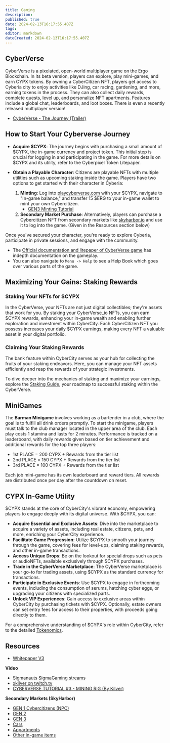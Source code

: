 ```yaml
---
title: Gaming
description: 
published: true
date: 2024-02-13T16:17:55.407Z
tags: 
editor: markdown
dateCreated: 2024-02-13T16:17:55.407Z
---
```


## CyberVerse

CyberVerse is a pixelated, open-world multiplayer game on the Ergo Blockchain. In its beta version, players can explore, play mini-games, and earn CYPX tokens. By owning a CyberCitizen NFT, players get access to Cyberia city to enjoy activities like DJing, car racing, gardening, and more, earning tokens in the process. They can also collect daily rewards, complete quests, level up, and personalize NFT apartments. Features include a global chat, leaderboards, and loot boxes. There is even a recently released multiplayer version!

- [CyberVerse - The Journey (Trailer)](https://www.youtube.com/watch?v=SZh_vjE96ZU)


## How to Start Your Cyberverse Journey



- **Acquire $CYPX**: The journey begins with purchasing a small amount of $CYPX, the in-game currency and project token. This initial step is crucial for logging in and participating in the game. For more details on $CYPX and its utility, refer to the Cyberpixel Token Litepaper.

- **Obtain a Playable Character**: Citizens are playable NFTs with multiple utilities such as upcoming staking inside the game.  Players have two options to get started with their character in Cyberia:
   1. **Minting**: Log into [playcyberverse.com](http://playcyberverse.com) with your $CYPX, navigate to "In-game balance," and transfer 15 $ERG to your in-game wallet to mint your own Cybercitizen.
   		- [GEN3 Minting Tutorial](https://www.youtube.com/watch?v=GkWRoBSjFt0)
   2. **Secondary Market Purchase**: Alternatively, players can purchase a Cybercitizen NFT from secondary markets like [skyharbor.io](http://skyharbor.io) and use it to log into the game. (Given in the Resources section below) 

Once you've secured your character, you're ready to explore Cyberia, participate in private sessions, and engage with the community.

- The [Official documentation and litepaper of CyberVerse game](https://docs.cyberversegame.io/cyberverse-litepaper/) has indepth documentation on the gameplay. 
- You can also navigate to `Menu -> Help` to see a Help Book which goes over various parts of the game. 


## Maximizing Your Gains: Staking Rewards

### Staking Your NFTs for $CYPX

In the CyberVerse, your NFTs are not just digital collectibles; they're assets that work for you. By staking your CyberVerse_io NFTs, you can earn $CYPX rewards, enhancing your in-game wealth and enabling further exploration and investment within CyberCity. Each CyberCitizen NFT you possess increases your daily $CYPX earnings, making every NFT a valuable asset in your digital portfolio.

### Claiming Your Staking Rewards

The bank feature within CyberCity serves as your hub for collecting the fruits of your staking endeavors. Here, you can manage your NFT assets efficiently and reap the rewards of your strategic investments.

To dive deeper into the mechanics of staking and maximize your earnings, explore the [Staking Guide](https://docs.cyberversegame.io/cyberverse-whitepaper/cyberverse-guide/bank), your roadmap to successful staking within the CyberVerse.



## MiniGames

The **Barman Minigame** involves working as a bartender in a club, where the goal is to fulfill all drink orders promptly. To start the minigame, players must talk to the club manager located in the upper area of the club. Each play costs 1 stamina and lasts for 2 minutes. Performance is tracked on a leaderboard, with daily rewards given based on tier achievement and additional rewards for the top three players: 

- 1st PLACE = 200 CYPX + Rewards from the tier list
- 2nd PLACE = 150 CYPX + Rewards from the tier list
- 3rd PLACE = 100 CYPX + Rewards from the tier list


Each job mini-game has its own leaderboard and reward tiers. All rewards are distributed once per day after the countdown on reset.


## CYPX In-Game Utility


$CYPX stands at the core of CyberCity's vibrant economy, empowering players to engage deeply with its digital universe. With $CYPX, you can:

- **Acquire Essential and Exclusive Assets**: Dive into the marketplace to acquire a variety of assets, including real estate, citizens, pets, and more, enriching your CyberCity experience.
- **Facilitate Game Progression**: Utilize $CYPX to smooth your journey through the game, covering fees for level-ups, claiming staking rewards, and other in-game transactions.
- **Access Unique Drops**: Be on the lookout for special drops such as pets or audioNFTs, available exclusively through $CYPX purchases.
- **Trade in the CyberVerse Marketplace**: The CyberVerse marketplace is your go-to for trading assets, using $CYPX as the standard currency for transactions.
- **Participate in Exclusive Events**: Use $CYPX to engage in forthcoming events, including the consumption of serums, hatching cyber eggs, or upgrading your citizens with specialized parts.
- **Unlock VIP Experiences**: Gain access to exclusive areas within CyberCity by purchasing tickets with $CYPX. Optionally, estate owners can set entry fees for access to their properties, with proceeds going directly to them.

For a comprehensive understanding of $CYPX's role within CyberCity, refer to the detailed [Tokenomics](https://docs.cyberversegame.io/cyberverse-whitepaper/cyberverse-guide/cyberverses-tokens/cypx-token).



## Resources

- [Whitepaper V3](https://docs.cyberversegame.io/whitepaper-v3./) 


**Video**

- [Sigmanauts SigmaGaming streams](https://www.youtube.com/@ergosigmanauts/streams) 
- [xkilver on twitch.tv](https://www.twitch.tv/xkilver/videos)
- [CYBERVERSE TUTORIAL #3 - MINING RIG (By Kilver)](https://www.youtube.com/watch?v=O3m4GFNpcWo)

**Secondary Markets (SkyHarbor)**

- [GEN 1 Cybercitizens (NPC)](https://skyharbor.io/collection/ergopixels) 
- [GEN 2](https://skyharbor.io/collection/cybercitizens)
- [GEN 3](https://skyharbor.io/collection/cybercitizensgen3)
- [Cars](https://skyharbor.io/collection/cybercars)
- [Appartments](https://skyharbor.io/collection/cyberia)
- [Other in-game items](https://skyharbor.io/collection/cyberverse)
